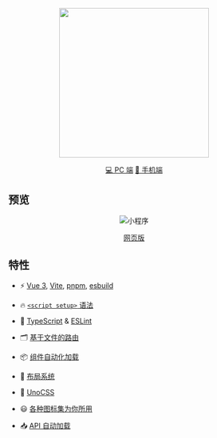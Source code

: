 <p align="center">
  <img src="https://github.com/user-attachments/assets/f48b46f6-96fc-4ac9-a9a3-b0dc8a4596bd" width="300"/>
</p>

<center>

[💻 PC 端](https://yjzj.com)
[📱 手机端](https://m.yjzj.com)

</center>

## 预览
<center>

![小程序](https://github.com/user-attachments/assets/4b77d1e8-4519-490f-92c9-65b2821bd15a)

[网页版](https://yjzj-mini.vercel.app)

</center>

## 特性

- ⚡️ [Vue 3](https://github.com/vuejs/core), [Vite](https://github.com/vitejs/vite), [pnpm](https://pnpm.io/), [esbuild](https://github.com/evanw/esbuild)

- 🔥 [`<script setup>` 语法](https://github.com/vuejs/rfcs/pull/227)

- 🦾 [TypeScript](https://www.typescriptlang.org/) & [ESLint](https://eslint.org/)

- 🗂 [基于文件的路由](./src/pages)

- 📦 [组件自动化加载](./src/components)

- 📑 [布局系统](./src/layouts)

- 🎨 [UnoCSS](https://github.com/unocss/unocss)

- 😃 [各种图标集为你所用](https://github.com/antfu/unocss/tree/main/packages/preset-icons)

- 📥 [API 自动加载](https://github.com/antfu/unplugin-auto-import)
